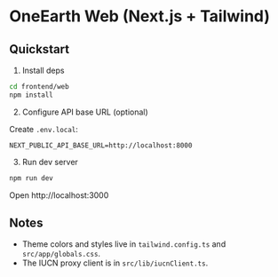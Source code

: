 # OneEarth Web (Next.js + Tailwind)

## Quickstart

1. Install deps

```bash
cd frontend/web
npm install
```

2. Configure API base URL (optional)

Create `.env.local`:

```
NEXT_PUBLIC_API_BASE_URL=http://localhost:8000
```

3. Run dev server

```bash
npm run dev
```

Open http://localhost:3000

## Notes

- Theme colors and styles live in `tailwind.config.ts` and `src/app/globals.css`.
- The IUCN proxy client is in `src/lib/iucnClient.ts`.
